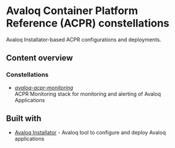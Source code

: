 # Avaloq Container Platform Reference (ACPR) constellations

Avaloq Installator-based ACPR configurations and deployments. 

## Content overview

### Constellations

* *[avaloq-acpr-monitoring]()*  
  ACPR Monitoring stack for monitoring and alerting of Avaloq Applications


## Built with

* [Avaloq Installator](https://docs.avaloq.com/tools/avaloqinstallator/000_installator.html) -
  Avaloq tool to configure and deploy Avaloq applications

